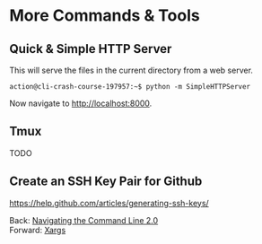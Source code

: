 # More Commands & Tools

## Quick & Simple HTTP Server

This will serve the files in the current directory from a web server.

```
action@cli-crash-course-197957:~$ python -m SimpleHTTPServer
```

Now navigate to [http://localhost:8000](http://localhost:8000).

## Tmux

TODO

## Create an SSH Key Pair for Github

https://help.github.com/articles/generating-ssh-keys/

Back: [Navigating the Command Line 2.0](16_navigate_cli_2.md)	
Forward: [Xargs](18_xargs.md)
